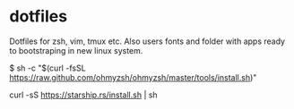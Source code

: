 # dotfiles
Dotfiles for zsh, vim, tmux etc. Also users fonts and folder with apps ready to bootstraping in new linux system.

$ sh -c "$(curl -fsSL https://raw.github.com/ohmyzsh/ohmyzsh/master/tools/install.sh)"

curl -sS https://starship.rs/install.sh | sh

